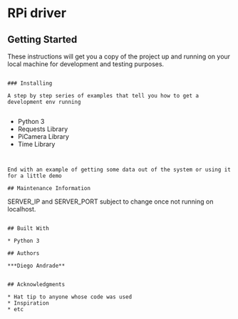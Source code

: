 # RPi driver


## Getting Started

These instructions will get you a copy of the project up and running on your local machine for development and testing purposes.


```

### Installing

A step by step series of examples that tell you how to get a development env running


```
* Python 3
* Requests Library
* PiCamera Library
* Time Library

```


End with an example of getting some data out of the system or using it for a little demo

## Maintenance Information
```
SERVER_IP and SERVER_PORT subject to change once not running on localhost.
```

## Built With

* Python 3

## Authors

***Diego Andrade** 


## Acknowledgments

* Hat tip to anyone whose code was used
* Inspiration
* etc
